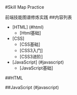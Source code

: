 #Skill Map Practice

前端技能图谱修炼实践
##内容列表
- [HTML] (#html)
    - [Html基础] 
- [CSS]
    - [CSS基础]
    - [CSS3入门]
    - [CSS3进阶]
- [JavaScript] (#javascript)
    - [JavaScript基础]

##HTML

##JavaScript (#javascript)
